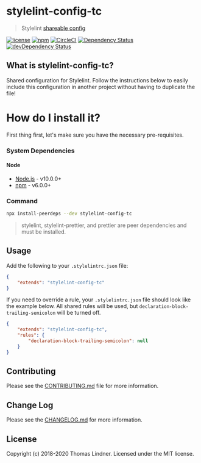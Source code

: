 # stylelint-config-tc

> Stylelint [shareable config](http://stylelint.io/user-guide/configuration/#extends)

[![license](https://img.shields.io/github/license/tclindner/stylelint-config-tc.svg?maxAge=2592000&style=flat-square)](https://github.com/tclindner/stylelint-config-tc/blob/master/LICENSE)
[![npm](https://img.shields.io/npm/v/stylelint-config-tc.svg?maxAge=2592000?style=flat-square)](https://www.npmjs.com/package/stylelint-config-tc)
[![CircleCI](https://circleci.com/gh/tclindner/stylelint-config-tc.svg?style=svg&circle-token=7f8de01e9ff299c110efa46edd33b4a55114f862)](https://circleci.com/gh/tclindner/stylelint-config-tc)
[![Dependency Status](https://david-dm.org/tclindner/stylelint-config-tc.svg?style=flat-square)](https://david-dm.org/tclindner/stylelint-config-tc)
[![devDependency Status](https://david-dm.org/tclindner/stylelint-config-tc/dev-status.svg?style=flat-square)](https://david-dm.org/tclindner/stylelint-config-tc#info=devDependencies)

## What is stylelint-config-tc?

Shared configuration for Stylelint. Follow the instructions below to easily include this configuration in another project without having to duplicate the file!

# How do I install it?

First thing first, let's make sure you have the necessary pre-requisites.

### System Dependencies

#### Node

* [Node.js](https://nodejs.org/) - v10.0.0+
* [npm](http://npmjs.com) - v6.0.0+

### Command

```bash
npx install-peerdeps --dev stylelint-config-tc
```

> stylelint, stylelint-prettier, and prettier are peer dependencies and must be installed.

## Usage

Add the following to your `.stylelintrc.json` file:

```json
{
	"extends": "stylelint-config-tc"
}
```

If you need to override a rule, your `.stylelintrc.json` file should look like the example below. All shared rules will be used, but `declaration-block-trailing-semicolon` will be turned off.

```json
{
	"extends": "stylelint-config-tc",
	"rules": {
		"declaration-block-trailing-semicolon": null
	}
}
```

## Contributing

Please see the [CONTRIBUTING.md](CONTRIBUTING.md) file for more information.

## Change Log

Please see the [CHANGELOG.md](CHANGELOG.md) for more information.

## License

Copyright (c) 2018-2020 Thomas Lindner. Licensed under the MIT license.
